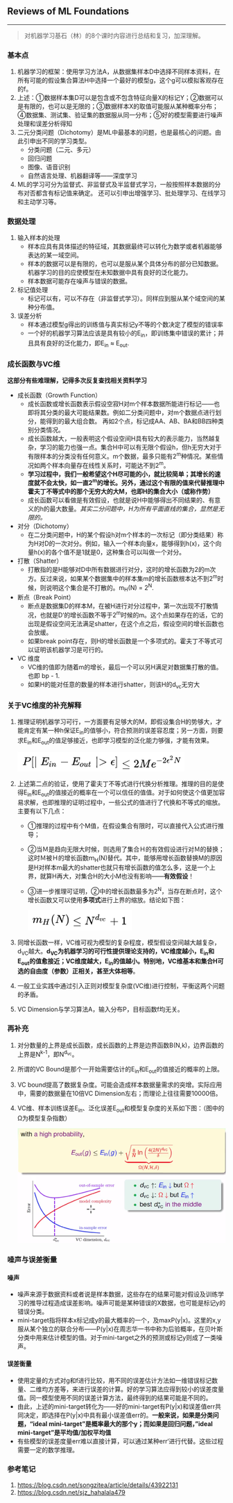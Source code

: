 ## Reviews of ML Foundations

---

> 对机器学习基石（林）的8个课时内容进行总结和复习，加深理解。

### 基本点

1. 机器学习的框架：使用学习方法A，从数据集样本D中选择不同样本资料，在所有可能的假设集合算法H中选择一个最好的模型g，这个g可以模拟客观存在的f。
2. 上述：①数据样本集D可以是包含或不包含特征向量X的标记Y；②数据可以是有限的，也可以是无限的；③数据样本X的取值可能服从某种概率分布；④数据集、测试集、验证集的数据服从同一分布；⑤好的模型需要进行噪声处理和误差分析得知
3. 二元分类问题（Dichotomy）是ML中最基本的问题，也是最核心的问题。由此引申出不同的学习类型。
   - 分类问题（二元、多元）
   - 回归问题
   - 图像、语音识别
   - 自然语言处理、机器翻译等——深度学习
4. ML的学习可分为监督式、非监督式及半监督式学习，一般按照样本数据的分布对否都含有标记值来确定。  还可以引申出增强学习、批处理学习、在线学习和主动学习等。

### 数据处理

1. 输入样本的处理
   - 样本应具有具体描述的特征域，其数据最终可以转化为数学或者机器能够表达的某一域空间。
   - 样本的数据可以是有限的，也可以是服从某个具体分布的部分已知数据。机器学习的目的应使模型在未知数据中具有良好的泛化能力。
   - 样本数据可能存在噪声与错误的数据。
2. 标记值处理
   - 标记可以有，可以不存在（非监督式学习）。同样应到服从某个域空间的某种分布值。
3. 误差分析
   - 样本通过模型g得出的训练值与真实标记y不等的个数决定了模型的错误率
   - 一个好的机器学习算法应该是具有较小的E<sub>in</sub>，即训练集中错误的累计；并且具有良好的泛化能力，即E<sub>in</sub> ≈ E<sub>out</sub>.

### 成长函数与VC维

**这部分有些难理解，记得多次反复查找相关资料学习**

- 成长函数（Growth Function）
  - 成长函数或增长函数表示假设空寂H对m个样本数据所能进行标记——也即将其分类的最大可能结果数。例如二分类问题中，对m个数据点进行划分，能得到的最大组合数。      再如2个点，标记成AA、AB、BA和BB四种类别分类情况。
  - 成长函数越大，一般表明这个假设空间H具有较大的表示能力，当然越复杂，学习的能力也强一点。集合H中可以有无限个假设h，但h无穷大对于有限样本的分类没有任何意义。m个数据，最多只能有2<sup>m</sup>种情况。某些情况如两个样本向量存在线性关系时，可能达不到2<sup>m</sup>。
  - **学习过程中，我们一般希望这个H尽可能的小，就比较简单；其增长的速度就不会太快，如一直2<sup>m</sup>的增长。另外，通过这个有限的值来代替推理中霍夫丁不等式中的那个无穷大的大M，也即H的集合大小（或称作势）**
  - 成长函数可以看做是有效假设，也就是说H中能够得出不同结果的、有意义的h的最大数量。*其实二分问题中，H为所有平面直线的集合，显然是无限的。*
- 对分（Dichotomy）
  - 在二分类问题中，H的某个假设h对m个样本的一次标记（即分类结果）称为H对D的一次对分。例如，输入一个样本向量x，能够得到h(x)，这个向量h(x)的各个值不是1就是0，这种集合可以叫做一个对分。
- 打散（Shatter）
  - 打散指的是H能够对D中所有数据进行对分，这时的增长函数为2的m次方。反过来说，如果某个数据集中的样本集m的增长函数根本达不到2<sup>m</sup>时候，则说明这个集合是不打散的。m<sub>H</sub>(N) = 2<sup>N</sup>.
- 断点（Break Point）
  - 断点是数据集D的样本M，在被H进行对分过程中，第一次出现不打散情况，也就是D‘的增长函数不等于2<sup>m</sup>时候的m。这个点如果存在的话，它的出现是假设空间无法满足shatter，在这个点之后，假设空间的增长函数也会放缓。
  - 如果break point存在，则H的增长函数是一个多项式的。霍夫丁不等式可以证明该机器学习是可行的。
- VC 维度
  - VC维的值即为随着m的增长，最后一个可以另H满足对数据集打散的值。也即  bp - 1.
  - 如果H的能对任意的数量的样本进行shatter，则该H的d<sub>vc</sub>无穷大

### 关于VC维度的补充解释

1. 推理证明机器学习可行，一方面要有足够大的M，即假设集合H的势够大，才能肯定有某一种h保证E<sub>in</sub>的值够小，符合预测的误差容忍度；另一方面，则要求E<sub>in</sub>和E<sub>out</sub>的值足够接近，也即学习模型的泛化能力够强，才能有效果。

   ![1536068393680](assets/1536068393680.png)

2. 上述第二点的验证，使用了霍夫丁不等式进行代换分析推理。推理的目的是使得E<sub>in</sub>和E<sub>out</sub>的值接近的概率在一个可以信任的值值。对于如何使这个值更加容易求解，也即推理的证明过程中，一些公式的值进行了代换和不等式的缩放。主要有以下几点：

   - ①推理的过程中有个M值，在假设集合有限时，可以直接代入公式进行推导；

   - ②当Ｍ是趋向无限大时候，则选用了集合Ｈ的有效假设进行对Ｍ的替换；这时Ｍ被Ｈ的增长函数ｍ<sub>H</sub>(N)替代。其中，能够用增长函数替换M的原因是H对样本m最大的shatter也就只有增长函数的值怎么多，这是一个上界，就算H再大，对集合H的大小M也没有影响——**有效假设**！

   - ③进一步推理可证明，②中的增长函数最多为2<sup>N</sup>，当存在断点时，这个增长函数又可以使用**多项式**进行上界的缩放。结论如下图：

     ![1536068448663](assets/1536068448663.png)

3. 同增长函数一样，VC维可视为模型的复杂程度，模型假设空间越大越复杂，d<sub>VC</sub>越大。**d<sub>VC</sub>为机器学习的可行性提供理论支持的，VC维度越小，E<sub>in</sub>和E<sub>out</sub>的值愈接近；VC维度越大，E<sub>in</sub>的值越小。特别地，VC维基本和集合H可选的自由度（参数）正相关，甚至大体相等**。

4. 一般工业实践中通过引入正则对模型复杂度(VC维)进行控制，平衡这两个问题的矛盾。

5. VC Dimension与学习算法A，输入分布P，目标函数f均无关。

### 再补充

1. 对分数量的上界是成长函数，成长函数的上界是边界函数B(N,k)，边界函数的上界是N<sup>k-1</sup>，即N<sup>d<sub>vc</sub></sup>。
2. 所谓的VC Bound是那个一开始需要估计的E<sub>in</sub>和E<sub>out</sub>的值接近的概率的上限。
3. VC bound提高了数据复杂度。可能会造成样本数据量需求的突增。实际应用中，需要的数据量在10倍VC Dimension左右；而理论上往往需要10000倍。

4. VC维、样本训练误差E<sub>in</sub>、泛化误差E<sub>out</sub>和模型复杂度的关系如下图：（图中的Ω为模型复杂指数）

   ![](assets/1535945053161.png)

### 噪声与误差衡量

####   	噪声

- 噪声来源于数据资料或者说是样本数据，这些存在的结果可能对假设及训练学习的推导过程造成误差影响。噪声可能是某种错误的X数据，也可能是标记y的错误分类。
- mini-target指将样本x标记成y的最大概率的一个，及maxP(y|x)。这里的x,y服从某个独立的联合分布——P(y|x)在周志华一书中称为后验概率，在贝叶斯分类中用来估计模型的值。对于mini-target之外的预测或标记y则成了一类噪声。

#### 误差衡量

- 使用定量的方式对g和f进行比较，用不同的误差估计方法如一维错误标记数量、二维均方差等，来进行误差的计算。好的学习算法应得到较小的误差度量值。同一模型使用不同的误差计算方法，最终得到的结果可能是不同的。
- 由此，上述的mini-target转化为——好的mini-target有P(y|x)和误差值err共同决定，即选择在P(y|x)中具有最小误差值err的。**一般来说，如果是分类问题，“ideal mini-target”是概率最大的那个y；而如果是回归问题，”ideal mini-target”是平均值/加权平均值**
- 有些模型的误差度量err难以直接计算，可以通过某种err‘进行代替。这些过程需要一定的数学推理。



### 参考笔记

1. https://blog.csdn.net/songzitea/article/details/43922131
2. https://blog.csdn.net/sjz_hahalala479







